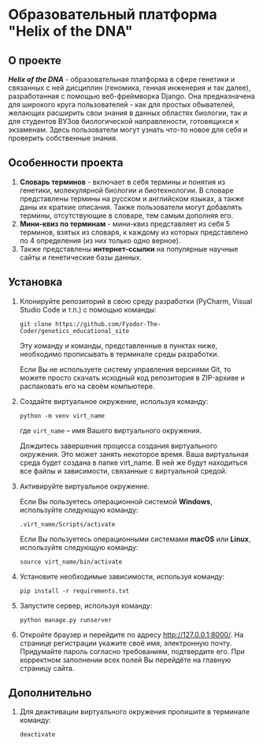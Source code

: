 # Образовательный платформа "Helix of the DNA"

## О проекте
***Helix of the DNA*** - образовательная платформа в сфере генетики и связанных с ней дисциплин (геномика, генная инженерия и так далее), разработанная с помощью веб-фреймворка Django. 
Она предназначена для широкого круга пользователей - как для простых обывателей, желающих расширить свои знания в данных областях биологии, так и для студентов ВУЗов биологической 
направлености, готовящихся к экзаменам. Здесь пользователи могут узнать что-то новое для себя и проверить собственные знания.

## Особенности проекта
1) **Словарь терминов** - включает в себя термины и понятия из генетики, молекулярной биологии и биотехнологии. В словаре представлены термины на русском и английском языках, а также
   даны их краткие описания. Также пользователи могут добавлять термины, отсутствующие в словаре, тем самым дополняя его.
2) **Мини-квиз по терминам** - мини-квиз представляет из себя 5 терминов, взятых из словаря, к каждому из которых представлено по 4 определения (из них только одно верное).
3) Также представлены **интернет-ссылки** на популярные научные сайты и генетические базы данных.

## Установка

1) Клонируйте репозиторий в свою среду разработки (PyCharm, Visual Studio Code и т.п.) с помощью команды:
    ```
    git clone https://github.com/Fyodor-The-Coder/genetics_educational_site
    ```
    Эту команду и команды, представленные в пунктах ниже, необходимо прописывать в терминале среды разработки.

    Если Вы не используете систему управления версиями Git, то можете просто скачать исходный код репозитория в ZIP-архиве и распаковать его на своём компьютере.

2) Создайте виртуальное окружение, используя команду:
    ```
    python -m venv virt_name
    ```
    где `virt_name` – имя Вашего виртуального окружения.

   Дождитесь завершения процесса создания виртуального окружения. Это может занять некоторое время.
   Ваша виртуальная среда будет создана в папке virt_name. В ней же будут находиться все файлы и зависимости, связанные с виртуальной средой.
   
3) Активируйте виртуальное окружение.

   Если Вы пользуетесь операционной системой **Windows**, используйте следующую команду:
   ```
   .virt_name/Scripts/activate
   ```
   Если Вы пользуетесь операционными системами **macOS** или **Linux**, используйте следующую команду:
   ```
   source virt_name/bin/activate
   ```
4) Установите необходимые зависимости, используя команду:
   ```
   pip install -r requirements.txt
   ```
5) Запустите сервер, используя команду:
   ```
   python manage.py runserver
   ```
6) Откройте браузер и перейдите по адресу http://127.0.0.1:8000/. На странице регистрации укажите своё имя, электронную почту.
   Придумайте пароль согласно требованиям, подтвердите его. При корректном заполнении всех полей Вы перейдёте на главную страницу сайта.

## Дополнительно
1) Для деактивации виртуального окружения пропишите в терминале команду:
   ```
   deactivate
   ```
